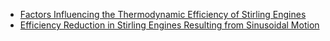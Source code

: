 - [Factors Influencing the Thermodynamic Efficiency of Stirling Engines](https://epress.lib.uts.edu.au/student-journals/index.php/PAMR/article/view/1459/1536)
- [Efficiency Reduction in Stirling Engines Resulting from Sinusoidal Motion](https://www.mdpi.com/1996-1073/11/11/2887)
